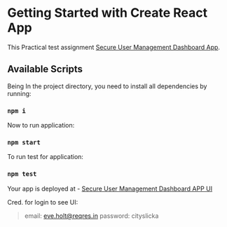 # Getting Started with Create React App

This Practical test assignment [Secure User Management Dashboard App](https://github.com/facebook/create-react-app).

## Available Scripts
Being In the project directory, you need to install all dependencies by running:
### `npm i`
Now to run application:
### `npm start`

To run test for application:
### `npm test`

Your app is deployed at  - [Secure User Management Dashboard APP UI](https://timely-bublanina-f4bb72.netlify.app)

Cred. for login to see UI:

> email: eve.holt@reqres.in
> password: cityslicka

